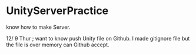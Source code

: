 # UnityServerPractice
know how to make Server.

12/ 9 Thur ; want to know push Unity file on Github. I made gitignore file but the file is over memory can Github accept.
